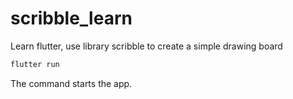 # scribble_learn

Learn flutter, use library scribble to create a simple drawing board

```sh
flutter run
```

The command starts the app.
